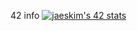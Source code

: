 42 info
[![jaeskim's 42 stats](https://badge42.herokuapp.com/api/stats/seyu)](https://github.com/JaeSeoKim/badge42)
